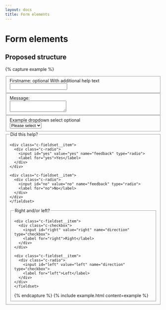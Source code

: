 ```yaml
---
layout: docs
title: Form elements
---
```


# Form elements

## Proposed structure

{% capture example %}
<form>
  <fieldset class="c-fieldset">
    <label class="c-label" for="firstname">
      Firstname: <span class="c-label__tag c-label__tag--optional">optional</span>
    </label>
    <span class="c-label__metainfo">With additional help text</span>
    <div class="c-input">
      <input id="firstname" type="text" required>
    </div>
  </fieldset>

  <fieldset class="c-fieldset">
    <label class="c-label" for="message">Message:</label>
    <div class="c-textarea">
      <textarea id="message"></textarea>
    </div>
  </fieldset>

  <fieldset class="c-fieldset">
    <label class="c-label" for="select1">
      Example dropdown select <span class="c-label__tag">optional</span>
    </label>
    <div class="c-select">
      <select id="select1">
        <option value="Please select">Please select</option>
        <option value="Option #1">Option #1</option>
        <option value="Option #2">Option #2</option>
        <option value="Option #3">Option #3</option>
        <option value="Option #4">Option #4</option>
        <option value="Option #5">Option #5</option>
      </select>
    </div>
  </fieldset>

  <fieldset class="c-fieldset">
    <legend class="c-label">Did this help?</legend>

    <div class="c-fieldset__item">
      <div class="c-radio">
        <input id="yes" value="yes" name="feedback" type="radio">
        <label for="yes">Yes</label>
      </div>
    </div>

    <div class="c-fieldset__item">
      <div class="c-radio">
        <input id="no" value="no" name="feedback" type="radio">
        <label for="no">No</label>
      </div>
    </div>
	</fieldset>

  <fieldset class="c-fieldset c-fieldset--inline">
    <legend class="c-fieldset__label">Right and/or left?</legend>

    <div class="c-fieldset__item">
      <div class="c-checkbox">
        <input id="right" value="right" name="direction" type="checkbox">
        <label for="right">Right</label>
      </div>
    </div>

    <div class="c-fieldset__item">
      <div class="c-radio">
        <input id="left" value="left" name="direction" type="checkbox">
        <label for="left">Left</label>
      </div>
    </div>
	</fieldset>
</form>
{% endcapture %}
{% include example.html content=example %}
